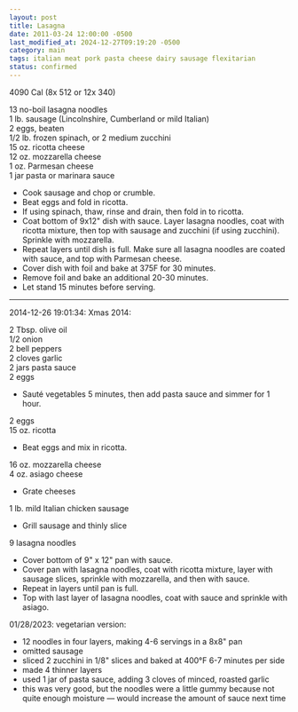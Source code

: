 ```yaml
---
layout: post
title: Lasagna
date: 2011-03-24 12:00:00 -0500
last_modified_at: 2024-12-27T09:19:20 -0500
category: main
tags: italian meat pork pasta cheese dairy sausage flexitarian
status: confirmed
---
```

4090 Cal (8x 512 or 12x 340)
  
13 no-boil lasagna noodles  
1 lb. sausage (Lincolnshire, Cumberland or mild Italian)  
2 eggs, beaten  
1/2 lb. frozen spinach, or 2 medium zucchini  
15 oz. ricotta cheese  
12 oz. mozzarella cheese  
1 oz. Parmesan cheese  
1 jar pasta or marinara sauce  

 * Cook sausage and chop or crumble.
 * Beat eggs and fold in ricotta.
 * If using spinach, thaw, rinse and drain, then fold in to ricotta.
 * Coat bottom of 9x12" dish with sauce. Layer lasagna noodles, coat with ricotta mixture, then top with sausage and zucchini (if using zucchini).  Sprinkle with mozzarella.
 * Repeat layers until dish is full. Make sure all lasagna noodles are coated with sauce, and top with Parmesan cheese.
 * Cover dish with foil and bake at 375F for 30 minutes.
 * Remove foil and bake an additional 20-30 minutes.
 * Let stand 15 minutes before serving.

---

2014-12-26 19:01:34: Xmas 2014:

2 Tbsp. olive oil  
1/2 onion  
2 bell peppers  
2 cloves garlic  
2 jars pasta sauce  
2 eggs
* Sauté vegetables 5 minutes, then add pasta sauce and simmer for 1 hour.

2 eggs  
15 oz. ricotta
* Beat eggs and mix in ricotta.

16 oz. mozzarella cheese  
4 oz. asiago cheese
* Grate cheeses

1 lb. mild Italian chicken sausage
* Grill sausage and thinly slice

9 lasagna noodles
* Cover bottom of 9" x 12" pan with sauce.
* Cover pan with lasagna noodles, coat with ricotta mixture, layer with sausage slices, sprinkle with mozzarella, and then with sauce.
* Repeat in layers until pan is full.
* Top with last layer of lasagna noodles, coat with sauce and sprinkle with asiago.

01/28/2023: vegetarian version:
* 12 noodles in four layers, making 4-6 servings in a 8x8" pan
* omitted sausage
* sliced 2 zucchini in 1/8" slices and baked at 400°F 6-7 minutes per side
* made 4 thinner layers
* used 1 jar of pasta sauce, adding 3 cloves of minced, roasted garlic
* this was very good, but the noodles were a little gummy because not quite enough
  moisture — would increase the amount of sauce next time
